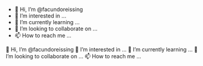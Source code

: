 - 👋 Hi, I’m @facundoreissing
- 👀 I’m interested in ...
- 🌱 I’m currently learning ...
- 💞️ I’m looking to collaborate on ...
- 📫 How to reach me ...

<!---
facundoreissing/facundoreissing is a ✨ special ✨ repository because its `README.md` (this file) appears on your GitHub profile.
You can click the Preview link to take a look at your changes.
--->
👋 Hi, I’m @facundoreissing
👀 I’m interested in ...
🌱 I’m currently learning ...
💞️ I’m looking to collaborate on ...
📫 How to reach me ...
